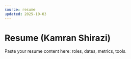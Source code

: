 ```yaml
---
source: resume
updated: 2025-10-03
---
```

# Resume (Kamran Shirazi)
Paste your resume content here: roles, dates, metrics, tools.
